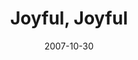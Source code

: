 ---
layout: music 
title: "Joyful, Joyful"
date: 2007-10-30 
description: "Songs For The Journey"
audio: "http://s3.amazonaws.com/crossroads-media/music/audio/JoyfulJoyful.mp3"
audio-duration: "05:01"
src: "http://s3.amazonaws.com/crossroads-media/images/JoyJoySML.jpg"
---